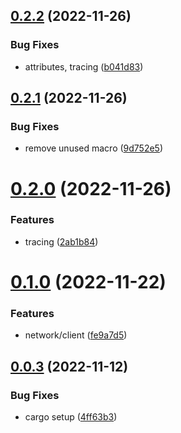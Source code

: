 ## [0.2.2](https://github.com/jogi1/quakeworld/compare/v0.2.1...v0.2.2) (2022-11-26)


### Bug Fixes

* attributes, tracing ([b041d83](https://github.com/jogi1/quakeworld/commit/b041d832880bb068caa162be9fd4468a99c7d5bd))



## [0.2.1](https://github.com/jogi1/quakeworld/compare/v0.2.0...v0.2.1) (2022-11-26)


### Bug Fixes

* remove unused macro ([9d752e5](https://github.com/jogi1/quakeworld/commit/9d752e5b8c79c67809deb23e83475156fe7ee647))



# [0.2.0](https://github.com/jogi1/quakeworld/compare/v0.1.0...v0.2.0) (2022-11-26)


### Features

* tracing ([2ab1b84](https://github.com/jogi1/quakeworld/commit/2ab1b842a3f9cf1ddced89f41a48ae33c38b59f3))



# [0.1.0](https://github.com/jogi1/quakeworld/compare/v0.0.3...v0.1.0) (2022-11-22)


### Features

* network/client ([fe9a7d5](https://github.com/jogi1/quakeworld/commit/fe9a7d5d6175e0eb9d33d920d1ca293c5f0fd0d5))



## [0.0.3](https://github.com/jogi1/quakeworld/compare/v0.0.2...v0.0.3) (2022-11-12)


### Bug Fixes

* cargo setup ([4ff63b3](https://github.com/jogi1/quakeworld/commit/4ff63b389d279541f1370aa2ad2b8fa8f89d35d8))



